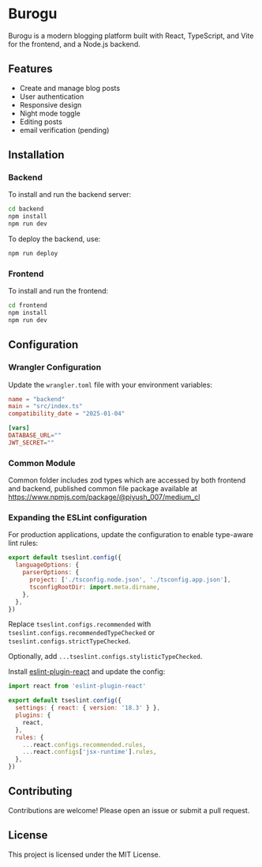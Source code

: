 # Burogu

Burogu is a modern blogging platform built with React, TypeScript, and Vite for the frontend, and a Node.js backend.

## Features
- Create and manage blog posts
- User authentication
- Responsive design
- Night mode toggle
- Editing posts
- email verification (pending)

## Installation

### Backend

To install and run the backend server:

```bash
cd backend
npm install
npm run dev
```

To deploy the backend, use:

```bash
npm run deploy
```

### Frontend

To install and run the frontend:

```bash
cd frontend
npm install
npm run dev
```

## Configuration

### Wrangler Configuration

Update the `wrangler.toml` file with your environment variables:

```toml
name = "backend"
main = "src/index.ts"
compatibility_date = "2025-01-04"

[vars]
DATABASE_URL=""
JWT_SECRET=""
```

### Common Module
Common folder includes zod types which are accessed by both frontend and backend,
published common file package available at https://www.npmjs.com/package/@piyush_007/medium_cl

### Expanding the ESLint configuration

For production applications, update the configuration to enable type-aware lint rules:

```js
export default tseslint.config({
  languageOptions: {
    parserOptions: {
      project: ['./tsconfig.node.json', './tsconfig.app.json'],
      tsconfigRootDir: import.meta.dirname,
    },
  },
})
```

Replace `tseslint.configs.recommended` with `tseslint.configs.recommendedTypeChecked` or `tseslint.configs.strictTypeChecked`.

Optionally, add `...tseslint.configs.stylisticTypeChecked`.

Install [eslint-plugin-react](https://github.com/jsx-eslint/eslint-plugin-react) and update the config:

```js
import react from 'eslint-plugin-react'

export default tseslint.config({
  settings: { react: { version: '18.3' } },
  plugins: {
    react,
  },
  rules: {
    ...react.configs.recommended.rules,
    ...react.configs['jsx-runtime'].rules,
  },
})
```

## Contributing

Contributions are welcome! Please open an issue or submit a pull request.

## License

This project is licensed under the MIT License.
